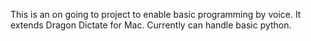 This is an on going to project to enable basic programming by voice. It extends Dragon Dictate for Mac. Currently can handle basic python. 